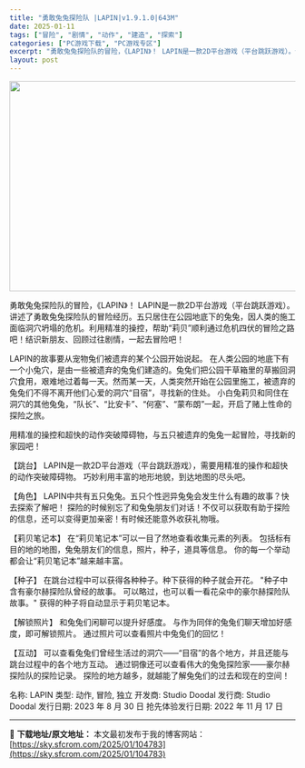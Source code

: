 ```yaml
---
title: "勇敢兔兔探险队 |LAPIN|v1.9.1.0|643M"
date: 2025-01-11
tags: ["冒险", "剧情", "动作", "建造", "探索"]
categories: ["PC游戏下载", "PC游戏专区"]
excerpt: "勇敢兔兔探险队的冒险，《LAPIN》！ LAPIN是一款2D平台游戏（平台跳跃游戏）。讲述了勇敢兔兔探险队的冒险经历。五只居住在公园地底下的兔兔，因人类的施工面临洞穴坍塌的危机。利用精准的操控，帮助“莉贝”顺利通过危机四伏的冒险之路吧！结识新朋友、回顾过往剧情，一起去冒险吧！ LAPIN的故事要从宠&hellip;"
layout: post
---
```


<img class="aligncenter size-full wp-image-104784" src="https://sky.sfcrom.com/wp-content/uploads/2025/01/202501110505433.webp" alt="" width="660" height="370" />

勇敢兔兔探险队的冒险，《LAPIN》！ LAPIN是一款2D平台游戏（平台跳跃游戏）。讲述了勇敢兔兔探险队的冒险经历。五只居住在公园地底下的兔兔，因人类的施工面临洞穴坍塌的危机。利用精准的操控，帮助“莉贝”顺利通过危机四伏的冒险之路吧！结识新朋友、回顾过往剧情，一起去冒险吧！

LAPIN的故事要从宠物兔们被遗弃的某个公园开始说起。
在人类公园的地底下有一个小兔穴，是由一些被遗弃的兔兔们建造的。兔兔们把公园干草箱里的草搬回洞穴食用，艰难地过着每一天。然而某一天，人类突然开始在公园里施工，被遗弃的兔兔们不得不离开他们心爱的洞穴“目宿”，寻找新的住处。
小白兔莉贝和同住在洞穴的其他兔兔，“队长”、“比安卡”、“何塞”、“蒙布朗”一起，开启了赌上性命的探险之旅。

用精准的操控和超快的动作突破障碍物，与五只被遗弃的兔兔一起冒险，寻找新的家园吧！

【跳台】
LAPIN是一款2D平台游戏（平台跳跃游戏），需要用精准的操作和超快的动作突破障碍物。
巧妙利用丰富的地形地貌，到达地图的尽头吧。

【角色】
LAPIN中共有五只兔兔。五只个性迥异兔兔会发生什么有趣的故事？快去探索了解吧！
探险的时候别忘了和兔兔朋友们对话！不仅可以获取有助于探险的信息，还可以变得更加亲密！有时候还能意外收获礼物哦。

【莉贝笔记本】
在“莉贝笔记本”可以一目了然地查看收集元素的列表。
包括标有目的地的地图，兔兔朋友们的信息，照片，种子，道具等信息。
你的每一个举动都会让“莉贝笔记本”越来越丰富。

【种子】
在跳台过程中可以获得各种种子。种下获得的种子就会开花。
"种子中含有豪尔赫探险队曾经的故事。
可以略过，也可以看一看花朵中的豪尔赫探险队故事。"
获得的种子将自动显示于莉贝笔记本。

【解锁照片】
和兔兔们闲聊可以提升好感度。
与作为同伴的兔兔们聊天增加好感度，即可解锁照片。
通过照片可以查看照片中兔兔们的回忆！

【互动】
可以查看兔兔们曾经生活过的洞穴——“目宿”的各个地方，并且还能与跳台过程中的各个地方互动。
通过铜像还可以查看伟大的兔兔探险家——豪尔赫探险队的探险记录。
探险的地方越多，就越能了解兔兔们的过去和现在的空间！

名称: LAPIN
类型: 动作, 冒险, 独立
开发商: Studio Doodal
发行商: Studio Doodal
发行日期: 2023 年 8 月 30 日
抢先体验发行日期: 2022 年 11 月 17 日

---
📖 **下载地址/原文地址：** 本文最初发布于我的博客网站：[https://sky.sfcrom.com/2025/01/104783](https://sky.sfcrom.com/2025/01/104783)
